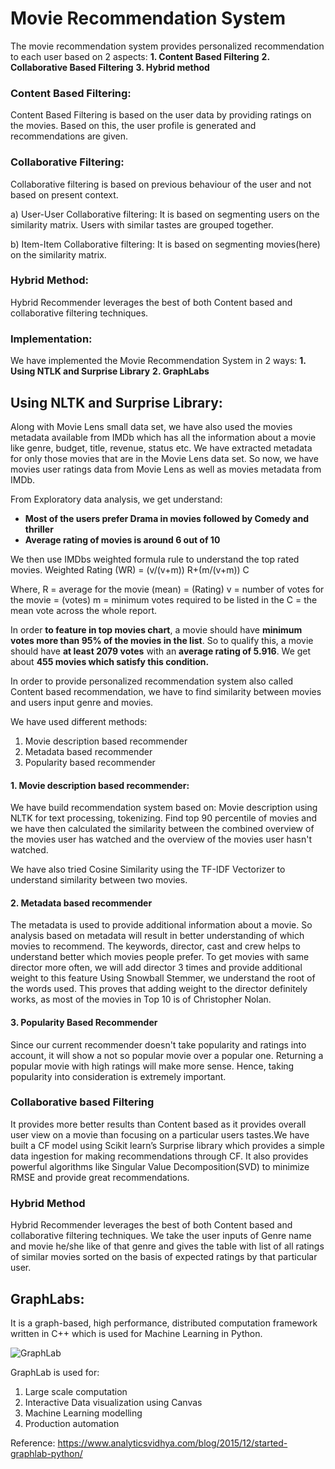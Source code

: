# Movie Recommendation System

The movie recommendation system provides personalized recommendation to each user based on 2 aspects:
**1. **Content Based Filtering****
**2. Collaborative Based Filtering**
**3. Hybrid method**

### Content Based Filtering:
Content Based Filtering is based on the user data by providing ratings on the movies. Based on this, the user profile is generated and recommendations are given.

### Collaborative Filtering:
Collaborative filtering is based on previous behaviour of the user and not based on present context.

a) User-User Collaborative filtering:
It is based on segmenting users on the similarity matrix. Users with similar tastes are grouped together. 

b) Item-Item Collaborative filtering: It is based on segmenting movies(here) on the similarity matrix. 

### Hybrid Method:
Hybrid Recommender leverages the best of both Content based and collaborative filtering techniques.

### Implementation:
We have implemented the Movie Recommendation System in 2 ways:
**1. Using NTLK and Surprise Library**
**2. GraphLabs**

## Using NLTK and Surprise Library:
Along with Movie Lens small data set, we have also used the movies metadata available from IMDb which has all the information about a movie like genre, budget, title, revenue, status etc. We have extracted metadata for only those movies that are in the Movie Lens data set. 
So now, we have movies user ratings data from Movie Lens as well as movies metadata from IMDb.

From Exploratory data analysis, we get understand:

 - **Most of the users prefer Drama in movies followed by Comedy and thriller**
 - **Average rating of movies is around 6 out of 10**

We then use IMDbs weighted formula rule to understand the top rated movies. 
Weighted Rating (WR) = (v/(v+m)) R+(m/(v+m)) C

Where, R = average for the movie (mean) = (Rating) v = number of votes for the movie = (votes) m = minimum votes required to be listed in the C = the mean vote across the whole report.

In order **to feature in top movies chart**, a movie should have **minimum votes more than 95% of the movies in the list**. So to qualify this, a movie should have **at least 2079 votes** with an **average rating of 5.916**. We get about **455 movies which satisfy this condition.**

In order to provide personalized recommendation system also called Content based recommendation, we have to find similarity between movies and users input genre and movies.

We have used different methods:
1. Movie description based recommender
2. Metadata based recommender
3. Popularity based recommender

#### 1. Movie description based recommender:
We have build recommendation system based on:
Movie description using NLTK for text processing, tokenizing. Find top 90 percentile of movies and we have then calculated the similarity between the combined overview of the movies user has watched and the overview of the movies user hasn't watched.

We have also tried Cosine Similarity using the TF-IDF Vectorizer to understand similarity between two movies.

#### 2. Metadata based recommender
The metadata is used to provide additional information about a movie. So analysis based on metadata will result in better understanding of which movies to recommend.  The keywords, director, cast and crew helps to understand better which movies people prefer. To get movies with same director more often, we will add director 3 times and provide additional weight to this feature
Using Snowball Stemmer, we understand the root of the words used.
This proves that adding weight to the director definitely works, as most of the movies in Top 10 is of Christopher Nolan.

#### 3. Popularity Based Recommender
Since our current recommender doesn't take popularity and ratings into account, it will show a not so popular movie over a popular one. Returning a popular movie with high ratings will make more sense. Hence, taking popularity into consideration is extremely important. 

### Collaborative based Filtering
It provides more better results than Content based as it provides overall user view on a movie than focusing on a particular users tastes.We have built a CF model using Scikit learn’s Surprise library which provides a simple data ingestion for making recommendations through CF. It also provides powerful algorithms like Singular Value Decomposition(SVD) to minimize RMSE and provide great recommendations.

### Hybrid Method
Hybrid Recommender leverages the best of both Content based and collaborative filtering techniques.
We take the user inputs of Genre name and movie he/she like of that genre and gives the table with list of all ratings of similar movies sorted on the basis of expected ratings by that particular user.

## GraphLabs:
It is a graph-based, high performance, distributed computation framework written in C++ which is used for Machine Learning in Python. 

![GraphLab](https://www.analyticsvidhya.com/wp-content/uploads/2015/12/architechture.png)

GraphLab is used for:
1. Large scale computation
2. Interactive Data visualization using Canvas
3. Machine Learning modelling
4. Production automation


Reference: https://www.analyticsvidhya.com/blog/2015/12/started-graphlab-python/
